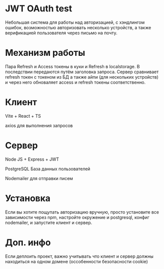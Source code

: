 # JWT OAuth test

Небольшая система для работы над авторизацией, с хэндлингом ошибок, возможностью авторизовать несколько устройств, а также верификацией пользователя через письмо на почту.

# Механизм работы

Пара Refresh и Access токены в куки и Refresh в localstorage.
В последствии передаются путём заголовка запроса.
Сервер сравнивает refresh токен с токеном из БД а также айпи (для нескольких устройств) и через него обноваляет access и refresh токены соответственно.
  
# Клиент

Vite + React + TS 

axios для выполнения запросов

# Сервер

Node JS + Express + JWT

PostgreSQL База данных пользователей

Nodemailer для отправки писем

# Установка

Если вы хотите пощупать авторизацию вручную,
просто установите все зависимости через npm, настройте окружение и postgresql, конфиг nodemailer,
и запустите клиент и сервер. 

# Доп. инфо

Если деплоить проект, важно учитывать что клиент и сервер должны находиться на одном домене (оссобенности безопасности cookie)
